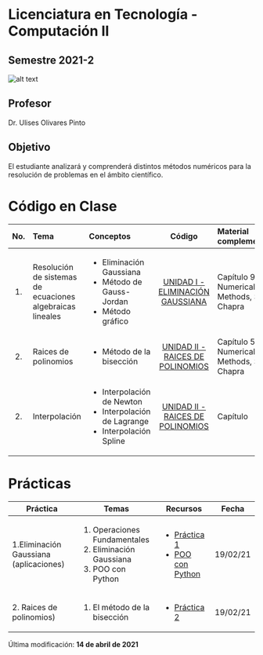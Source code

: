 # Licenciatura en Tecnología - Computación II
## Semestre 2021-2

![alt text](figs/logo.png)

## Profesor
Dr. Ulises Olivares Pinto

## Objetivo
El estudiante analizará y comprenderá distintos métodos numéricos para la resolución de problemas en el ámbito científico.

# Código en Clase
| No.        | Tema           | Conceptos |Código  |  Material complementario|
| :-------------: |:-------------| :-------------|:-----:| :-----|
| 1.              | Resolución de sistemas de ecuaciones algebraicas lineales |   <ul><li> Eliminación Gaussiana</li> <li>Método de Gauss-Jordan</li> <li>Método gráfico</li> </ul>   |  [UNIDAD I - ELIMINACIÓN GAUSSIANA](https://colab.research.google.com/drive/1ozRrY2LvSvpUQ1IQ9-kXXCjjDOfOxbmb?usp=sharing)   | Capítulo 9 - Numerical Methods, Steven Chapra | 
| 2.              | Raices de polinomios |   <ul><li> Método de la bisección </li>  </ul>   |  [UNIDAD II - RAICES DE POLINOMIOS](https://colab.research.google.com/drive/1E-gi8H1nND8zrnLDrKomcEbUp-oE_u82?usp=sharing)   | Capítulo 5 - Numerical Methods, Steven Chapra | 
| 2.              | Interpolación |   <ul><li> Interpolación de Newton</li> <li> Interpolación de Lagrange</li> <li> Interpolación Spline</li>  </ul>   |  [UNIDAD II - RAICES DE POLINOMIOS](code/Comp_II_Unidad_3_Interpolación.ipynb)   | Capítulo  | 

# Prácticas

|Práctica|Temas|Recursos|Fecha|
|--|--|--|--|
|1.Eliminación Gaussiana (aplicaciones)|<ol><li>Operaciones Fundamentales</li><li>Eliminación Gaussiana</li><li>POO con Python</li></ol>|<ul><li>[Práctica 1](practices/practice1.md)</li> <li>[POO con Python](https://uniwebsidad.com/libros/python/capitulo-5/programacion-orientada-a-objetos) </li></ul>|19/02/21|
|2. Raices de polinomios)|<ol><li>El método de la bisección</li></ol>|<ul><li>[Práctica 2](practices/practice2.md)</li> </ul>|19/02/21|

Última modificación: **14 de abril de 2021**
